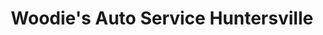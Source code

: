 ---
title: "Woodie's Auto Service Huntersville"
url: /huntersville/woodies-auto-service-huntersville/
shop: Autowerkstatt
---